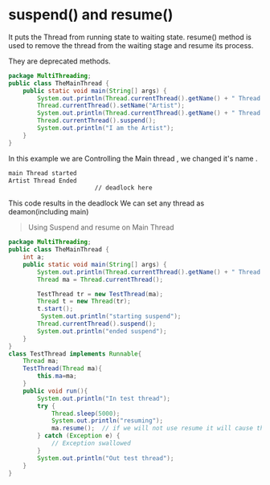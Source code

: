 # suspend() and resume()
It puts the Thread from running state to waiting state.
resume() method is used to remove the thread from the waiting stage and resume its process.

They are deprecated methods.
```java
package MultiThreading;
public class TheMainThread {
    public static void main(String[] args) {
        System.out.println(Thread.currentThread().getName() + " Thread started");
        Thread.currentThread().setName("Artist");
        System.out.println(Thread.currentThread().getName() + " Thread Ended");
        Thread.currentThread().suspend();
        System.out.println("I am the Artist");
    }
}
```

In this example we are Controlling the Main thread , we changed it's name .
```bash
main Thread started
Artist Thread Ended
                        // deadlock here
```
This code results in the deadlock
We can set any thread as deamon(including main)

> Using Suspend and resume on Main Thread
```java
package MultiThreading;
public class TheMainThread {
    int a;
    public static void main(String[] args) {
        System.out.println(Thread.currentThread().getName() + " Thread started");
        Thread ma = Thread.currentThread();

        TestThread tr = new TestThread(ma);
        Thread t = new Thread(tr);
        t.start();
         System.out.println("starting suspend");
        Thread.currentThread().suspend();
        System.out.println("ended suspend");
    }
}
class TestThread implements Runnable{
    Thread ma;
    TestThread(Thread ma){
        this.ma=ma;
    }
    public void run(){
        System.out.println("In test thread");
        try {
            Thread.sleep(5000);
            System.out.println("resuming");
            ma.resume();  // if we will not use resume it will cause the deadlock
        } catch (Exception e) {
            // Exception swallowed
        }
        System.out.println("Out test thread");
    }
}
```